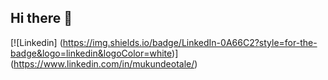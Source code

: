 ## Hi there 👋

<!--
**mukundDeo9325/mukundDeo9325** is a ✨ _special_ ✨ repository because its `README.md` (this file) appears on your GitHub profile.

Here are some ideas to get you started:

- 🔭 I’m currently working on ...
- 🌱 I’m currently learning ...
- 👯 I’m looking to collaborate on ...
- 🤔 I’m looking for help with ...
- 💬 Ask me about ...
- 📫 How to reach me: ...
- 😄 Pronouns: ...
- ⚡ Fun fact: ...
-->
[![Linkedin]
(https://img.shields.io/badge/LinkedIn-0A66C2?style=for-the-badge&logo=linkedin&logoColor=white)]
(https://www.linkedin.com/in/mukundeotale/)
